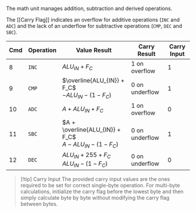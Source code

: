The math unit manages addition, subtraction and derived operations.

The [[Carry Flag]] indicates an overflow for additive operations (`INC` and `ADC`) and the lack of an underflow for subtractive operations (`CMP`, `DEC` and `SBC`).

| Cmd | Operation | Value Result                                                  | Carry Result   | Carry Input |
| --- | --------- | ------------------------------------------------------------- | -------------- | ----------- |
| 8   | `INC`     | $ALU_{IN} + F_C$                                              | 1 on overflow  | 1           |
| 9   | `CMP`     | $\overline{ALU_{IN}} + F_C$<br>$- ALU_{IN} - (1 - F_C)$       | 0 on underflow | 1           |
| 10  | `ADC`     | $A + ALU_{IN} + F_C$                                          | 1 on overflow  | 0           |
| 11  | `SBC`     | $A + \overline{ALU_{IN}} + F_C$<br>$A - ALU_{IN} - (1 - F_C)$ | 0 on underflow | 1           |
| 12  | `DEC`     | $ALU_{IN} + 255 + F_C$<br>$ALU_{IN} - (1 - F_C)$              | 0 on underflow | 0           |


>[!tip] Carry Input
>The provided carry input values are the ones required to be set for correct single-byte operation.
>For multi-byte calculations, initialize the carry flag before the lowest byte and then simply calculate byte by byte without modifying the carry flag between bytes.

